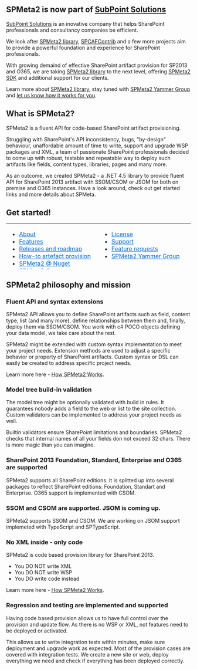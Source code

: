 ## SPMeta2 is now part of <a href="http://subpointsolutions.com">SubPoint Solutions</a>

<a href="http://subpointsolutions.com">SubPoint Solutions</a> is an inovative company that helps SharePoint professionals and consultancy companies be efficient. 

We look after <a href="http://subpointsolutions.com/spmeta2/about">SPMeta2 library</a>, <a href="http://subpointsolutions.com/spcafcontrib/about">SPCAFContrib</a> and a few more projects aim to provide a powerful foundation and experience for SharePoint professionals. 

With growing demaind of effective SharePoint artifact provision for SP2013 and O365, we are taking <a href="http://subpointsolutions.com/spmeta2/about">SPMeta2 library</a> to the next level, offering <a href='http://subpointsolutions.com/spmeta2/sdk'>SPMeta2 SDK</a> and <a hre='http://subpointsolutions.com/services/support'>additional support</a> for our clients.

Learn more about <a href="http://subpointsolutions.com/spmeta2/about">SPMeta2 library</a>, stay tuned with <a href='https://www.yammer.com/spmeta2feedback/'>SPMeta2 Yammer Group</a> and <a href='https://subpointsolutions.uservoice.com/'>let us know how it works for you</a>.

## What is SPMeta2?
SPMeta2 is a fluent API for code-based SharePoint artifact provisioning.

Struggling with SharePoint's API inconsistency, bugs, "by-design" behaviour, unaffordable amount of time to write, support and upgrade WSP packages and XML, a team of passionate SharePoint professionals decided to come up with robust, testable and repeatable way to deploy such artifacts like fields, content types, libraries, pages and many more.

As an outcome, we created SPMeta2 - a .NET 4.5 library to provide fluent API for SharePoint 2013 artifact with SSOM/CSOM or JSOM for both on premise and O365 instances. Have a look around, check out get started links and more details about SPMeta. 

## Get started!
<table style="color: #222222; height: 125px;" width="483">
<tbody>
<tr>
<td valign="top" width="50%">
<ul>
<li><a style="color: #006adf;" href="http://docs.subpointsolutions.com/spmeta2">About</a></li>
<li><a style="color: #006adf;" href="http://docs.subpointsolutions.com/spmeta2/features">Features</a></li>
<li><a style="color: #006adf;" href="http://docs.subpointsolutions.com/spmeta2/releases">Releases and roadmap</a></li>
<li><a style="color: #006adf;" href="http://docs.subpointsolutions.com/spmeta2/provision">How-to artefact provision</a></li>
<li><a style="color: #006adf;" href="https://www.nuget.org/profiles/SubPointSupport">SPMeta2 @ Nuget</a></li>
<li><a style="color: #006adf;" href="https://github.com/SubPointSolutions/spmeta2.contoso">SPMeta2.Contoso - sample projects</li>
</ul>
</td>
<td valign="top" width="50%">
<ul>

<li><a style="color: #006adf;" href="http://docs.subpointsolutions.com/spmeta2/license">License</a></li>
<li><a style="color: #006adf;" href="http://subpointsolutions.com/services/support">Support</a></li>
<li><a style="color: #006adf;" href="https://subpointsolutions.uservoice.com/">Feature requests</a></li>
<li><a style="color: #006adf;" href='https://www.yammer.com/spmeta2feedback/'>SPMeta2 Yammer Group</a></li>
</ul>
</td>
</tr>
</tbody>
</table>

## SPMeta2 philosophy and mission
### Fluent API and syntax extensions
SPMeta2 API allows you to define SharePoint artifacts such as field, content type, list (and many more), define relationships between them and, finally, deploy them via SSOM/CSOM. You work with c# POCO objects defining your data model, we take care about the rest. 

SPMeta2 might be extended with custom syntax implementation to meet your project needs. Extension methods are used to adjust a specific behavior or property of SharePoint artifacts. Custom syntax or DSL can easily be created to address specific project needs.

Learn more here - <a href="http://docs.subpointsolutions.com/spmeta2/how-it-works/">How SPMeta2 Works</a>.

### Model tree build-in validation
The model tree might be optionally validated with build in rules. It guarantees nobody adds a field to the web or list to the site collection. Custom validators can be implemented to address your project needs as well. 

Builtin validators ensure SharePoint limitations and boundaries. SPMeta2 checks that internal names of all your fields don not exceed 32 chars. There is more magic than you can imagine.

### SharePoint 2013 Foundation, Standard, Enterprise and O365 are supported
SPMeta2 supports all SharePoint editions. It is splitted up into several packages to reflect SharePoint editions: Foundation, Standart and Enterprise. O365 support is implemented with CSOM.

### SSOM and CSOM are supported. JSOM is coming up.
SPMeta2 supports SSOM and CSOM. We are working on JSOM support implemeted with TypeScript and SPTypeScript.

### No XML inside - only code
SPMeta2 is code based provision library for SharePoint 2013.
* You DO NOT write XML
* You DO NOT write WSP
* You DO write code instead

Learn more here - <a href="http://docs.subpointsolutions.com/spmeta2/how-it-works/">How SPMeta2 Works</a>.

### Regression and testing are implemented and supported
Having code based provision allows us to have full control over the provision and update flow. As there is no WSP or XML, not features need to be deployed or activated. 

This allows us to write integration tests within minutes, make sure deployment and upgrade work as expected. Most of the provision cases are covered with integration tests. We create a new site or web, deploy everything we need and check if everything has been deployed correctly.
